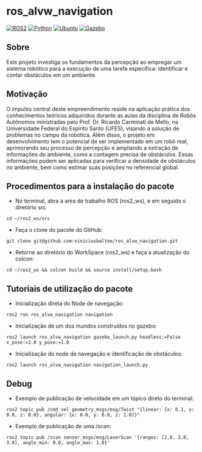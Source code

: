 # ros_alvw_navigation

[![ROS2](https://img.shields.io/badge/ROS2-Humble-green)](https://docs.ros.org/en/humble/index.html)
[![Python](https://img.shields.io/badge/Python-v3.7-blue)](https://www.python.org/)
[![Ubuntu](https://img.shields.io/badge/Ubuntu-v22.04.4-red)](https://ubuntu.com/download)
[![Gazebo](https://img.shields.io/badge/Gazebo-v11.10-orange)](https://gazebosim.org/docs)

## Sobre

Este projeto investiga os fundamentos da percepção ao empregar um sistema robótico para a execução de uma tarefa específica: identificar e contar obstáculos em um ambiente.

## Motivação

O impulso central deste empreendimento reside na aplicação prática dos conhecimentos teóricos adquiridos durante as aulas da disciplina de Robôs Autônomos ministradas pelo Prof. Dr. Ricardo Carminati de Mello, na Universidade Federal do Espírito Santo (UFES), visando a solução de problemas no campo da robótica. Além disso, o projeto em desenvolvimento tem o potencial de ser implementado em um robô real, aprimorando seu processo de percepção e ampliando a extração de informações do ambiente, como a contagem precisa de obstáculos. Essas informações podem ser aplicadas para verificar a densidade de obstáculos no ambiente, bem como estimar suas posições no referencial global.
## Procedimentos para a instalação do pacote

* No terminal, abra a area de trabalho ROS (ros2_ws), e em seguida o diretório src:
```
cd ~/ros2_ws/src
```
* Faça o clone do pacote do GitHub:
```
git clone git@github.com:viniciusbaltoe/ros_alvw_navigation.git
```
* Retorne ao diretório do WorkSpace (ros2_ws) e faça a atualização do colcon:
```
cd ~/ros2_ws && colcon build && source install/setup.bash
```

## Tutoriais de utilização do pacote

* Inicialização direta do Node de navegação:
```
ros2 run ros_alvw_navigation navigation
```
* Inicialização de um dos mundos construídos no gazebo:
```
ros2 launch ros_alvw_navigation gazebo_launch.py headless:=False x_pose:=2.0 y_pose:=1.0
```
* Inicialização do node de navegação e identificação de obstáculos:
```
ros2 launch ros_alvw_navigation navigation_launch.py
```

## Debug

* Exemplo de publicação de velocidade em um tópico direto do terminal:
```
ros2 topic pub /cmd_vel geometry_msgs/msg/Twist "{linear: {x: 0.1, y: 0.0, z: 0.0}, angular: {x: 0.0, y: 0.0, z: 1.0}}"
```
* Exemplo de publicação de uma /scan:
```
ros2 topic pub /scan sensor_msgs/msg/LaserScan '{ranges: [2.0, 2.0, 3.0], angle_min: 0.0, angle_max: 1.0}'
```
